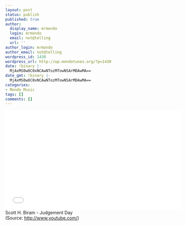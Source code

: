 ```yaml
---
layout: post
status: publish
published: true
author:
  display_name: mrmondo
  login: mrmondo
  email: not@telling
  url: ''
author_login: mrmondo
author_email: not@telling
wordpress_id: 1430
wordpress_url: http://wp.mondotunes.org/?p=1430
date: !binary |-
  MjAxMS0wOC0xNCAwNTozMTowNSArMDAwMA==
date_gmt: !binary |-
  MjAxMS0wOC0xNCAwNTozMTowNSArMDAwMA==
categories:
- Mondo Music
tags: []
comments: []
---
```

<iframe width="560" height="315" src="//www.youtube.com/embed/WIa7rH350rM" frameborder="0"> </iframe>
Scott H. Biram - Judgement Day
<div class="attribution">(<span>Source:</span> <a href="http://www.youtube.com/">http://www.youtube.com/</a>)</div>
